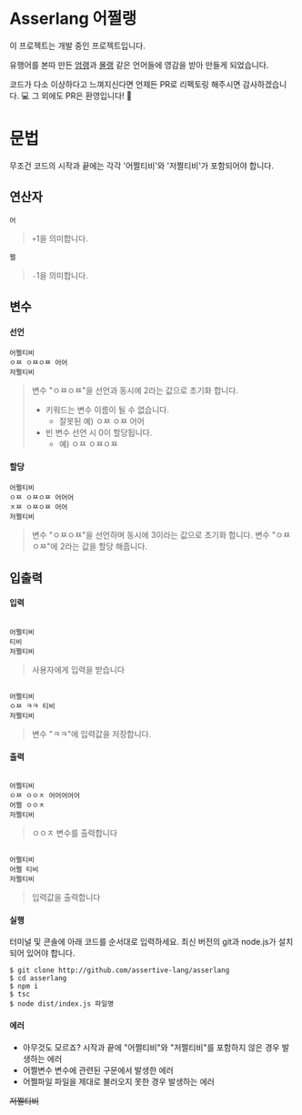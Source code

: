 # Asserlang 어쩔랭

이 프로젝트는 개발 중인 프로젝트입니다.

유행어를 본따 만든 [엄랭](https://github.com/rycont/umjunsik-lang)과 [몰랭](https://github.com/ArpaAP/mollang) 같은 언어들에 영감을 받아 만들게 되었습니다.

코드가 다소 이상하다고 느껴지신다면 언제든 PR로 리펙토링 해주시면 감사하겠습니다. 💻
그 외에도 PR은 환영입니다! 🙋

# 문법

무조건 코드의 시작과 끝에는 각각 '어쩔티비'와 '저쩔티비'가 포함되어야 합니다.

## 연산자

```
어
```

> `+`1을 의미합니다.

```
쩔
```

> `-`1을 의미합니다.

## 변수

#### 선언

```
어쩔티비
ㅇㅉ ㅇㅉㅇㅉ 어어
저쩔티비
```

> 변수 "ㅇㅉㅇㅉ"을 선언과 동시에 2라는 값으로 초기화 합니다.
>
> - 키워드는 변수 이름이 될 수 없습니다.
>   - 잘못된 예) ㅇㅉ ㅇㅉ 어어
> - 빈 변수 선언 시 0이 할당됩니다.
>   - 예) ㅇㅉ ㅇㅉㅇㅉ

#### 할당

```
어쩔티비
ㅇㅉ ㅇㅉㅇㅉ 어어어
ㅈㅉ ㅇㅉㅇㅉ 어어
저쩔티비
```

> 변수 "ㅇㅉㅇㅉ"을 선언하며 동시에 3이라는 값으로 초기화 합니다.
> 변수 "ㅇㅉㅇㅉ"에 2라는 값을 할당 해줍니다.

## 입출력

#### 입력

```

어쩔티비
티비
저쩔티비

```

> 사용자에게 입력을 받습니다

```

어쩔티비
ㅇㅉ ㅋㅋ 티비
저쩔티비

```

> 변수 "ㅋㅋ"에 입력값을 저장합니다.

#### 출력

```

어쩔티비
ㅇㅉ ㅇㅇㅈ 어어어어어
어쩔 ㅇㅇㅈ
저쩔티비

```

> ㅇㅇㅈ 변수를 출력합니다

```

어쩔티비
어쩔 티비
저쩔티비

```

> 입력값을 출력합니다

#### 실행

터미널 및 콘솔에 아래 코드를 순서대로 입력하세요.
최신 버전의 git과 node.js가 설치되어 있어야 합니다.

```
$ git clone http://github.com/assertive-lang/asserlang
$ cd asserlang
$ npm i
$ tsc
$ node dist/index.js 파일명
```

#### 에러

- 아무것도 모르죠?
  시작과 끝에 "어쩔티비"와 "저쩔티비"를 포함하지 않은 경우 발생하는 에러
- 어쩔변수
  변수에 관련된 구문에서 발생한 에러
- 어쩔파일
  파일을 제대로 불러오지 못한 경우 발생하는 에러

~~저쩔티비~~
